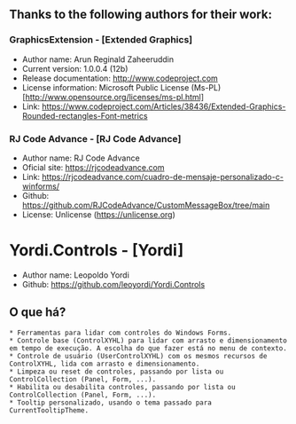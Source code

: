﻿## Thanks to the following authors for their work:
 ### GraphicsExtension - [Extended Graphics]
 * Author name:           Arun Reginald Zaheeruddin
 * Current version:       1.0.0.4 (12b)
 * Release documentation: http://www.codeproject.com
 * License information:   Microsoft Public License (Ms-PL) [http://www.opensource.org/licenses/ms-pl.html]
 * Link:				  https://www.codeproject.com/Articles/38436/Extended-Graphics-Rounded-rectangles-Font-metrics


 ### RJ Code Advance - [RJ Code Advance]
 * Author name:          RJ Code Advance                    
 * Oficial site:         https://rjcodeadvance.com
 * Link:                 https://rjcodeadvance.com/cuadro-de-mensaje-personalizado-c-winforms/  
 * Github:               https://github.com/RJCodeAdvance/CustomMessageBox/tree/main
 * License:              Unlicense (https://unlicense.org)


# Yordi.Controls - [Yordi]
 * Author name:          Leopoldo Yordi
 * Github:               https://github.com/leoyordi/Yordi.Controls


## O que há?
	* Ferramentas para lidar com controles do Windows Forms.
	* Controle base (ControlXYHL) para lidar com arrasto e dimensionamento em tempo de execução. A escolha do que fazer está no menu de contexto.
	* Controle de usuário (UserControlXYHL) com os mesmos recursos de ControlXYHL, lida com arrasto e dimensionamento.
	* Limpeza ou reset de controles, passando por lista ou ControlCollection (Panel, Form, ...).
	* Habilita ou desabilita controles, passando por lista ou ControlCollection (Panel, Form, ...).
	* Tooltip personalizado, usando o tema passado para CurrentTooltipTheme.

